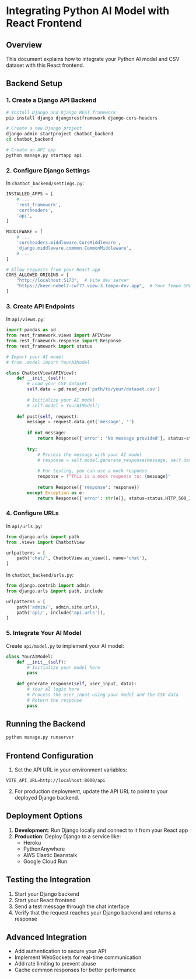 # Integrating Python AI Model with React Frontend

## Overview
This document explains how to integrate your Python AI model and CSV dataset with this React frontend.

## Backend Setup

### 1. Create a Django API Backend

```bash
# Install Django and Django REST framework
pip install django djangorestframework django-cors-headers

# Create a new Django project
django-admin startproject chatbot_backend
cd chatbot_backend

# Create an API app
python manage.py startapp api
```

### 2. Configure Django Settings

In `chatbot_backend/settings.py`:

```python
INSTALLED_APPS = [
    # ...
    'rest_framework',
    'corsheaders',
    'api',
]

MIDDLEWARE = [
    # ...
    'corsheaders.middleware.CorsMiddleware',
    'django.middleware.common.CommonMiddleware',
    # ...
]

# Allow requests from your React app
CORS_ALLOWED_ORIGINS = [
    "http://localhost:5173",  # Vite dev server
    "https://keen-nobel7-cwf77.view-3.tempo-dev.app",  # Your Tempo URL
]
```

### 3. Create API Endpoints

In `api/views.py`:

```python
import pandas as pd
from rest_framework.views import APIView
from rest_framework.response import Response
from rest_framework import status

# Import your AI model
# from .model import YourAIModel

class ChatbotView(APIView):
    def __init__(self):
        # Load your CSV dataset
        self.data = pd.read_csv('path/to/your/dataset.csv')
        
        # Initialize your AI model
        # self.model = YourAIModel()
        
    def post(self, request):
        message = request.data.get('message', '')
        
        if not message:
            return Response({'error': 'No message provided'}, status=status.HTTP_400_BAD_REQUEST)
        
        try:
            # Process the message with your AI model
            # response = self.model.generate_response(message, self.data)
            
            # For testing, you can use a mock response
            response = f"This is a mock response to: {message}"
            
            return Response({'response': response})
        except Exception as e:
            return Response({'error': str(e)}, status=status.HTTP_500_INTERNAL_SERVER_ERROR)
```

### 4. Configure URLs

In `api/urls.py`:

```python
from django.urls import path
from .views import ChatbotView

urlpatterns = [
    path('chat/', ChatbotView.as_view(), name='chat'),
]
```

In `chatbot_backend/urls.py`:

```python
from django.contrib import admin
from django.urls import path, include

urlpatterns = [
    path('admin/', admin.site.urls),
    path('api/', include('api.urls')),
]
```

### 5. Integrate Your AI Model

Create `api/model.py` to implement your AI model:

```python
class YourAIModel:
    def __init__(self):
        # Initialize your model here
        pass
        
    def generate_response(self, user_input, data):
        # Your AI logic here
        # Process the user_input using your model and the CSV data
        # Return the response
        pass
```

## Running the Backend

```bash
python manage.py runserver
```

## Frontend Configuration

1. Set the API URL in your environment variables:

```
VITE_API_URL=http://localhost:8000/api
```

2. For production deployment, update the API URL to point to your deployed Django backend.

## Deployment Options

1. **Development**: Run Django locally and connect to it from your React app
2. **Production**: Deploy Django to a service like:
   - Heroku
   - PythonAnywhere
   - AWS Elastic Beanstalk
   - Google Cloud Run

## Testing the Integration

1. Start your Django backend
2. Start your React frontend
3. Send a test message through the chat interface
4. Verify that the request reaches your Django backend and returns a response

## Advanced Integration

- Add authentication to secure your API
- Implement WebSockets for real-time communication
- Add rate limiting to prevent abuse
- Cache common responses for better performance
